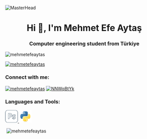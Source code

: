 ![MasterHead](https://miro.medium.com/v2/resize:fit:1024/1*OohqW5DGh9CQS4hLY5FXzA.png)
<h1 align="center">Hi 👋, I'm Mehmet Efe Aytaş</h1>
<h3 align="center">Computer engineering student from Türkiye</h3>

<p align="left"> <img src="https://komarev.com/ghpvc/?username=mehmetefeaytas&label=Profile%20views&color=0e75b6&style=flat" alt="mehmetefeaytas" /> </p>

<p align="left"> <a href="https://github.com/ryo-ma/github-profile-trophy"><img src="https://github-profile-trophy.vercel.app/?username=mehmetefeaytas" alt="mehmetefeaytas" /></a> </p>

<h3 align="left">Connect with me:</h3>
<p align="left">
<a href="https://instagram.com/mehmetefeaytas" target="blank"><img align="center" src="https://raw.githubusercontent.com/rahuldkjain/github-profile-readme-generator/master/src/images/icons/Social/instagram.svg" alt="mehmetefeaytas" height="30" width="40" /></a>
<a href="https://discord.gg/NNWqBtYk" target="blank"><img align="center" src="https://raw.githubusercontent.com/rahuldkjain/github-profile-readme-generator/master/src/images/icons/Social/discord.svg" alt="NNWqBtYk" height="30" width="40" /></a>
</p>

<h3 align="left">Languages and Tools:</h3>
<p align="left"> <a href="https://www.photoshop.com/en" target="_blank" rel="noreferrer"> <img src="https://raw.githubusercontent.com/devicons/devicon/master/icons/photoshop/photoshop-line.svg" alt="photoshop" width="40" height="40"/> </a> <a href="https://www.python.org" target="_blank" rel="noreferrer"> <img src="https://raw.githubusercontent.com/devicons/devicon/master/icons/python/python-original.svg" alt="python" width="40" height="40"/> </a> </p>

<p>&nbsp;<img align="center" src="https://github-readme-stats.vercel.app/api?username=mehmetefeaytas&show_icons=true&locale=en" alt="mehmetefeaytas" /></p>

